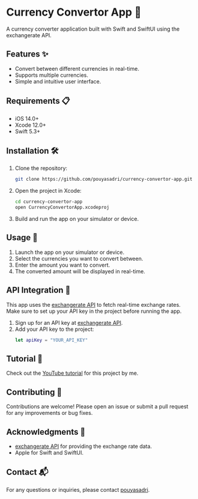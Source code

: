 # Currency Convertor App 💱

A currency converter application built with Swift and SwiftUI using the exchangerate API.

## Features ✨

- Convert between different currencies in real-time.
- Supports multiple currencies.
- Simple and intuitive user interface.

## Requirements 📋

- iOS 14.0+
- Xcode 12.0+
- Swift 5.3+

## Installation 🛠️

1. Clone the repository:
   ```bash
   git clone https://github.com/pouyasadri/currency-convertor-app.git
   ```
2. Open the project in Xcode:
   ```bash
   cd currency-convertor-app
   open CurrencyConvertorApp.xcodeproj
   ```
3. Build and run the app on your simulator or device.

## Usage 🚀

1. Launch the app on your simulator or device.
2. Select the currencies you want to convert between.
3. Enter the amount you want to convert.
4. The converted amount will be displayed in real-time.

## API Integration 🔗

This app uses the [exchangerate API](https://www.exchangerate-api.com/) to fetch real-time exchange rates. Make sure to set up your API key in the project before running the app.

1. Sign up for an API key at [exchangerate API](https://www.exchangerate-api.com/).
2. Add your API key to the project:
   ```swift
   let apiKey = "YOUR_API_KEY"
   ```
## Tutorial 🎥

Check out the [YouTube tutorial](https://youtu.be/kaO2iXOwtMI) for this project by me.

## Contributing 🤝

Contributions are welcome! Please open an issue or submit a pull request for any improvements or bug fixes.

## Acknowledgments 🙏

- [exchangerate API](https://www.exchangerate-api.com/) for providing the exchange rate data.
- Apple for Swift and SwiftUI.

## Contact 📬

For any questions or inquiries, please contact [pouyasadri](https://github.com/pouyasadri).
